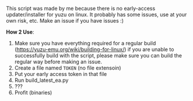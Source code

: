 This script was made by me because there is no early-access updater/installer for yuzu on linux. It probably has some issues, use at your own risk, etc. Make an issue if you have issues :)

**How 2 Use**:

1. Make sure you have everything required for a regular build (https://yuzu-emu.org/wiki/building-for-linux/) if you are unable to successfully build with the script, please make sure you can build the regular way before making an issue.
2. Create a file named `TOKEN` (no file extensoin)
3. Put your early access token in that file
4. Run build_latest_ea.py
5. ???
6. Profit (binaries)